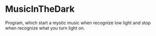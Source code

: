 # MusicInTheDark
Program, which start a mystic music when recognize low light and stop when recognize what you turn light on.
